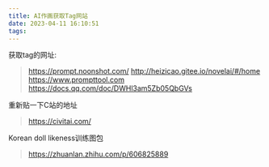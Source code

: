 ```yaml
---
title: AI作画获取Tag网站
date: 2023-04-11 16:10:51
tags:
---
```


获取tag的网址: 
 > https://prompt.noonshot.com/
 > http://heizicao.gitee.io/novelai/#/home
 > https://www.prompttool.com
 > https://docs.qq.com/doc/DWHl3am5Zb05QbGVs

 重新贴一下C站的地址
 > https://civitai.com/

 Korean doll likeness训练图包
 > https://zhuanlan.zhihu.com/p/606825889